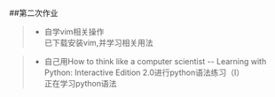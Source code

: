##第二次作业   
>- 自学vim相关操作
</br> 已下载安装vim,并学习相关用法

>- 自己用How to think like a computer scientist -- Learning with Python: Interactive Edition 2.0进行python语法练习（I）
</br>正在学习python语法

